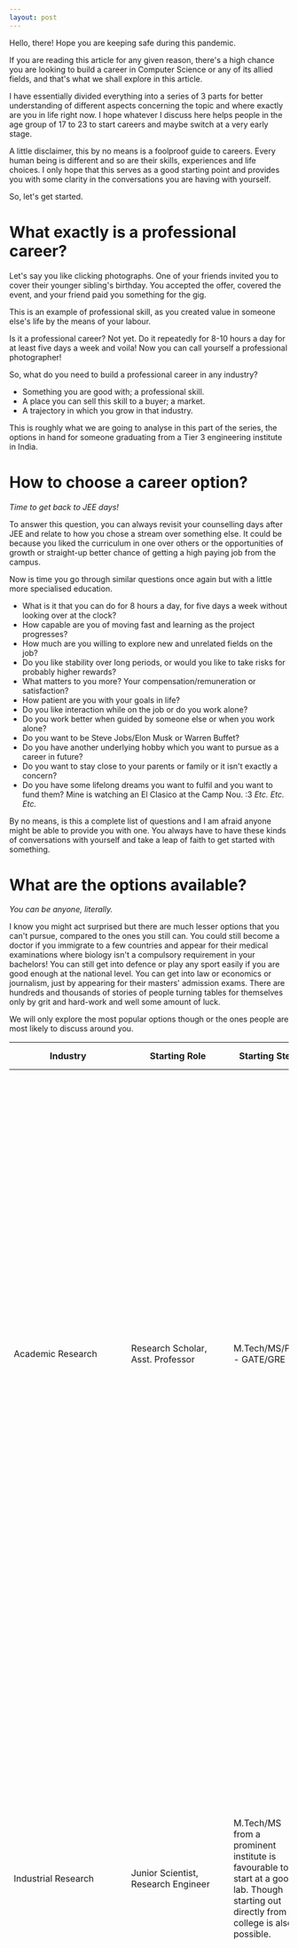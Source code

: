 ```yaml
---
layout: post
---
```


Hello, there! Hope you are keeping safe during this pandemic.

If you are reading this article for any given reason, there's a high chance you are looking to build a career in Computer Science or any of its allied fields, and that's what we shall explore in this article.

I have essentially divided everything into a series of 3 parts for better understanding of different aspects concerning the topic and where exactly are you in life right now. I hope whatever I discuss here helps people in the age group of 17 to 23 to start careers and maybe switch at a very early stage.

A little disclaimer, this by no means is a foolproof guide to careers. Every human being is different and so are their skills, experiences and life choices. I only hope that this serves as a good starting point and provides you with some clarity in the conversations you are having with yourself.

So, let's get started.

# What exactly is a professional career?
Let's say you like clicking photographs. One of your friends invited you to cover their younger sibling's birthday. You accepted the offer, covered the event, and your friend paid you something for the gig. 

This is an example of professional skill, as you created value in someone else's life by the means of your labour. 

Is it a professional career? Not yet. Do it repeatedly for 8-10 hours a day for at least five days a week and voila! Now you can call yourself a professional photographer!

So, what do you need to build a professional career in any industry?
* Something you are good with; a professional skill.
* A place you can sell this skill to a buyer; a market.
* A trajectory in which you grow in that industry.

This is roughly what we are going to analyse in this part of the series, the options in hand for someone graduating from a Tier 3 engineering institute in India.

# How to choose a career option?

_Time to get back to JEE days!_

To answer this question, you can always revisit your counselling days after JEE and relate to how you chose a stream over something else. It could be because you liked the curriculum in one over others or the opportunities of growth or straight-up better chance of getting a high paying job from the campus.

Now is time you go through similar questions once again but with a little more specialised education.
* What is it that you can do for 8 hours a day, for five days a week without looking over at the clock?
* How capable are you of moving fast and learning as the project progresses?
* How much are you willing to explore new and unrelated fields on the job?
* Do you like stability over long periods, or would you like to take risks for probably higher rewards?
* What matters to you more? Your compensation/remuneration or satisfaction?
* How patient are you with your goals in life?
* Do you like interaction while on the job or do you work alone?
* Do you work better when guided by someone else or when you work alone?
* Do you want to be Steve Jobs/Elon Musk or Warren Buffet?
* Do you have another underlying hobby which you want to pursue as a career in future?
* Do you want to stay close to your parents or family or it isn't exactly a concern?
* Do you have some lifelong dreams you want to fulfil and you want to fund them? Mine is watching an El Clasico at the Camp Nou. :3
_Etc. Etc. Etc._

By no means, is this a complete list of questions and I am afraid anyone might be able to provide you with one. You always have to have these kinds of conversations with yourself and take a leap of faith to get started with something.

# What are the options available?

_You can be anyone, literally._

I know you might act surprised but there are much lesser options that you can't pursue, compared to the ones you still can. You could still become a doctor if you immigrate to a few countries and appear for their medical examinations where biology isn't a compulsory requirement in your bachelors! You can still get into defence or play any sport easily if you are good enough at the national level. You can get into law or economics or journalism, just by appearing for their masters' admission exams. There are hundreds and thousands of stories of people turning tables for themselves only by grit and hard-work and well some amount of luck.

We will only explore the most popular options though or the ones people are most likely to discuss around you.


| Industry | Starting Role | Starting Step | Progresses To | Management Path | Compensation | Autonomy | Remarks |
| -------- | ------------- | ------------- | ------------  | --------------- | ------------ | -------- | ------- |
| Academic Research        | Research Scholar, Asst. Professor            | M.Tech/MS/PhD - GATE/GRE | Tenured Professor | Department Chair, Director of Institute/Lab | Medium & Stable | Very High | This option is not for everyone but only those who do really live for science and want to leave their mark. It requires an inexplicable amount of patience and grit to be successful in academic research for all the failures that you might have to deal with; your finding might get cut, your hypotheses and experiments will fail or wouldn't be good enough, you would have to deal with a lot of students and train them as well. Having said that, you will still enjoy the highest form of autonomy and would actually create or choose the problems you want to work with no one to report to pretty much ever. |
| Industrial Research      | Junior Scientist, Research Engineer          | M.Tech/MS from a prominent institute is favourable to start at a good lab. Though starting out directly from college is also possible. | Scientist, Appliest Scientist | Director, CTO | Very High | High | This is for anyone who still wants to pursue science and research but work on problems which will impact the masses in next few years, rather than say even 100 years like in case of academic research. You don't really enjoy that high an autonomy because your work is expected to create direct gains for the organisation you are working for, but you are compensated pretty handsomely for your efforts, both socially and financially. You might want to read about 'Google Fellows' once. |
| Development/Engineering  | Software Engineer, DevOps/Infrastructure Engineer, Security Engineer | Bachelors Degree is enough. You might need some experience in the domain you are working, as well.  | Senior Engineer, Staff Engineer, Principal Engineer, CTO / VP (Tech) | Engineering Manager, Tech Lead, Product Manager, VP (Product) | Very High | High | For anyone who really likes solving problems of scale by creating and improving products and services, and has enough analytical and technical aptitude to support it, this is for you. It is not easy to get into one directly from a tier-3 college as you need to display your ability and credibility in some form other than just your degree. You will usually be heavily compensated with comparatively very good work-life balance. |
| IT Consultancy Services  | Roles offered by most IT firms | Bachelors Degree and basic aptitude skills | Consultant, IT Analyst, Senior Engineer | Business Lead, Tech Lead | - | - | This is probably the easiest to get into as the firms recruiting are looking for talent at similar places. A lot of your progress in this industry depends on your luck at the beginning, how you are assigned a project or a team. You get a relatively good work-life balance with enough time and energy to spend on other things. For compensation and hikes, it's best if you would talk to your seniors about this. If you aren't sure about anything or still want to explore or say prepare for other exams, this can always be your fallback for a few years right after college. |
| Startup/Freelance        | CEO, CTO, Product Lead | Just a lot of obsession, grit, business acumen, luck and the right network. | Whatever you want to call yourself! | You are managing everything from the beginning. | Very High, if it works. Even if it doesn't your network will always support you if you ever try seriously. | Very High | Just like academic research, this path is not for everyone. It requires an inexplicable amount of infinite things from you to fit in and make it work. You learn something and apply every second of your life. You wear multiple hats at once. You get cursed by your relatives and friends for attempting to do something outrageous if you come from a not-so-pro business family. But you still keep doing it, all in the hope of making your vision a reality. You are motivated not by the money but by the satisfaction of making that one sale or taking that decision which might get your company through the next 6 months. It's like creating and nurturing a baby, but the problem is no one other than will be able to see it unless it walks and runs. |

_(I have tried to provide my personal opinion on various career choices and by no means am I trying to undermine any industry. If you still think, my opinion is fair kindly get back to me and I shall rephrase my point.)_

**A few things to mention**
* You can always get into startups and management roles, at any point in your career in any industry, whatsoever. There is no right time to get onto this track. What might work for you will never work for anyone else.
* **PSUs?** There aren't many PSUs in India offering jobs for CS grads at the moment. But if you do want to get into one, go through the available list of jobs and prepare and apply.
* **Govt. Research (ISRO/DRDO etc.)?** Most of these labs advertise their openings and application procedures every year (around ~40). If you do want to get into Space or Defence research in India you can't do it without being affiliated to any of these organisations.
* **UPSC/SSC?** You know the first step for this, don't you? On a serious note, these are not related to CS directly, so I didn't feel like including them. But if you are passionate about being one, sure, go for it!
* **Higher Studies?** Will explore in the next part.

I hope this helps you in clearing your queries regarding all that is possible while staying in Computer Science and makes you create a better and informed decision. Let's call this part, **Planning**.

Hopefully, you read the next parts in the series as well on **Preparing** and **Achieving**.